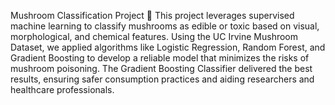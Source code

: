 Mushroom Classification Project  🍄
This project leverages supervised machine learning to classify mushrooms as edible or toxic based on visual, morphological, and chemical features. Using the UC Irvine Mushroom Dataset, we applied algorithms like Logistic Regression, Random Forest, and Gradient Boosting to develop a reliable model that minimizes the risks of mushroom poisoning. The Gradient Boosting Classifier delivered the best results, ensuring safer consumption practices and aiding researchers and healthcare professionals. 
